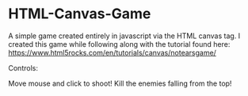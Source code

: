 # HTML-Canvas-Game

A simple game created entirely in javascript via the HTML canvas tag. 
I created this game while following along with the tutorial found here: https://www.html5rocks.com/en/tutorials/canvas/notearsgame/

Controls:

Move mouse and click to shoot! Kill the enemies falling from the top!
